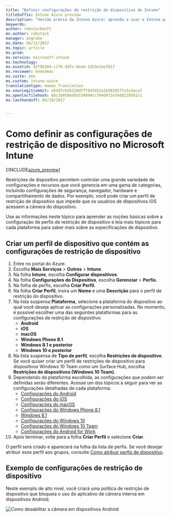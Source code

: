 ```yaml
---
title: "Definir configurações de restrição de dispositivo do Intune"
titleSuffix: Intune Azure preview
description: "Versão prévia do Intune Azure: aprenda a usar o Intune para definir configurações e recursos nos dispositivos gerenciados."
keywords: 
author: robstackmsft
ms.author: robstack
manager: angrobe
ms.date: 04/12/2017
ms.topic: article
ms.prod: 
ms.service: microsoft-intune
ms.technology: 
ms.assetid: 42f9b104-c1f6-4dfc-8aa4-1d33e1eaf61f
ms.reviewer: heenamac
ms.suite: ems
ms.custom: intune-azure
translationtype: Human Translation
ms.sourcegitcommit: e5dd7cb5b320df7f443b52a1b502027fa3c4acaf
ms.openlocfilehash: 6bc3d4586d6b734094ccf04d472a7edd229581c1
ms.lasthandoff: 04/19/2017


---
```


# <a name="how-to-configure-device-restriction-settings-in-microsoft-intune"></a>Como definir as configurações de restrição de dispositivo no Microsoft Intune

[!INCLUDE[azure_preview](../includes/azure_preview.md)]

Restrições de dispositivo permitem controlar uma grande variedade de configurações e recursos que você gerencia em uma gama de categorias, incluindo configurações de segurança, navegador, hardware e compartilhamento de dados. Por exemplo, você pode criar um perfil de restrição de dispositivo que impede que os usuários de dispositivos iOS acessem a câmera do dispositivo.

Use as informações neste tópico para aprender as noções básicas sobre a configuração de perfis de restrição de dispositivo e leia mais tópicos para cada plataforma para saber mais sobre as especificações de dispositivo.

## <a name="create-a-device-profile-containing-device-restriction-settings"></a>Criar um perfil de dispositivo que contém as configurações de restrição de dispositivo

1. Entre no portal do Azure.
2. Escolha **Mais Serviços** > **Outros** > **Intune**.
3. Na folha **Intune**, escolha **Configurar dispositivos**.
2. Na folha **Configurações do Dispositivo**, escolha **Gerenciar** > **Perfis**.
3. Na folha de perfis, escolha **Criar Perfil**.
4. Na folha **Criar Perfil**, insira um **Nome** e uma **Descrição** para o perfil de restrição do dispositivo.
5. Na lista suspensa **Plataforma**, selecione a plataforma do dispositivo ao qual você deseja aplicar as configurações personalizadas. No momento, é possível escolher uma das seguintes plataformas para as configurações de restrição de dispositivo:
    - **Android**
    - **iOS**
    - **macOS**
    - **Windows Phone 8.1**
    - **Windows 8.1 e posterior**
    - **Windows 10 e posterior**
6. Na lista suspensa de **Tipo de perfil**, escolha **Restrições de dispositivo**. Se você quiser criar um perfil de restrições de dispositivo para dispositivos Windows 10 Team como um Surface Hub, escolha **Restrições de dispositivos (Windows 10 Team)**.
7. Dependendo da plataforma escolhida, as configurações que podem ser definidas serão diferentes. Acesse um dos tópicos a seguir para ver as configurações detalhadas de cada plataforma:
    - [Configurações do Android](device-restrictions-for-android.md)
    - [Configurações do iOS](device-restrictions-for-ios.md)
    - [Configurações do macOS](device-restrictions-for-macos.md)
    - [Configurações do Windows Phone 8.1](device-restrictions-for-windows-phone-8-1.md)
    - [Windows 8.1](device-restrictions-for-windows-8-1.md)
    - [Configurações do Windows 10](device-restrictions-for-windows-10.md)
    - [Configurações do Windows 10 Team](device-restrictions-for-windows-10-team.md)
    - [Configurações do Android for Work](device-restrictions-for-afw.md)
8. Após terminar, volte para a folha **Criar Perfil** e selecione **Criar**.

O perfil será criado e aparecerá na folha da lista de perfis.
Se você desejar atribuir esse perfil aos grupos, consulte [Como atribuir perfis de dispositivo](how-to-assign-device-profiles.md).

## <a name="example-of-device-restriction-settings"></a>Exemplo de configurações de restrição de dispositivo

Neste exemplo de alto nível, você criará uma política de restrição de dispositivo que bloqueia o uso do aplicativo de câmera interna em dispositivos Android.

![Como desabilitar a câmera em dispositivos Android](./media/disable-android-camera.png)


